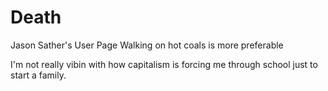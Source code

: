 # Death
Jason Sather's User Page
Walking on hot coals is more preferable

I'm not really vibin with how capitalism is forcing me through school just to start a family.
